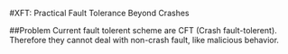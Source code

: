 #XFT: Practical Fault Tolerance Beyond Crashes

##Problem
Current fault tolerent scheme are CFT (Crash fault-tolerent). Therefore they cannot deal with non-crash fault, like malicious behavior.
